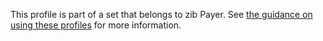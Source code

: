 This profile is part of a set that belongs to zib Payer. See [the guidance on using these profiles](Payer.html) for more information.